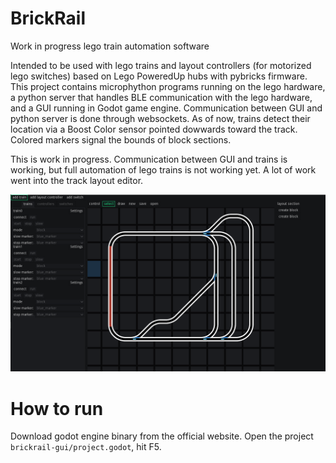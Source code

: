 # BrickRail
Work in progress lego train automation software

Intended to be used with lego trains and layout controllers (for motorized lego switches) based on Lego PoweredUp hubs with pybricks firmware.
This project contains microphython programs running on the lego hardware, a python server that handles BLE communication with the lego hardware, and a GUI running in Godot game engine.
Communication between GUI and python server is done through websockets.
As of now, trains detect their location via a Boost Color sensor pointed dowwards toward the track. Colored markers signal the bounds of block sections.

This is work in progress. Communication between GUI and trains is working, but full automation of lego trains is not working yet. A lot of work went into the track layout editor.

![GUI screenshot](screenshot.PNG)

# How to run
Download godot engine binary from the official website. Open the project `brickrail-gui/project.godot`, hit F5.
